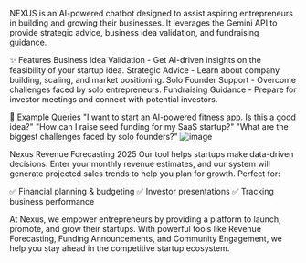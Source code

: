 NEXUS is an AI-powered chatbot designed to assist aspiring entrepreneurs in building and growing their businesses. 
It leverages the Gemini API to provide strategic advice, business idea validation, and fundraising guidance.

✨ Features
Business Idea Validation - Get AI-driven insights on the feasibility of your startup idea.
Strategic Advice - Learn about company building, scaling, and market positioning.
Solo Founder Support - Overcome challenges faced by solo entrepreneurs.
Fundraising Guidance - Prepare for investor meetings and connect with potential investors.

📌 Example Queries
"I want to start an AI-powered fitness app. Is this a good idea?"
"How can I raise seed funding for my SaaS startup?"
"What are the biggest challenges faced by solo founders?"
![image](https://github.com/user-attachments/assets/d7836d12-f8d4-4517-b174-2d90ee3d79ea)


Nexus Revenue Forecasting 2025 Our tool helps startups make data-driven decisions. Enter your monthly revenue estimates, and our system will generate projected sales trends to help you plan for growth. Perfect for:

✅ Financial planning & budgeting
✅ Investor presentations
✅ Tracking business performance

At Nexus, we empower entrepreneurs by providing a platform to launch, promote, and grow their startups. With powerful tools like Revenue Forecasting, Funding Announcements, and Community Engagement, we help you stay ahead in the competitive startup ecosystem.


